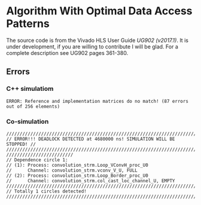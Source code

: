 # Algorithm With Optimal Data Access Patterns

The source code is from the Vivado HLS User Guide *UG902 (v2017.1)*. It is under development, if you are willing to contribute I will be glad. For a complete description see UG902 pages 361-380.

## Errors

### C++ simulatiom
```
ERROR: Reference and implementation matrices do no match! (87 errors out of 256 elements)
```
### Co-simulation
```
//////////////////////////////////////////////////////////////////////////////
// ERROR!!! DEADLOCK DETECTED at 4680000 ns! SIMULATION WILL BE STOPPED! //
//////////////////////////////////////////////////////////////////////////////
/////////////////////////
// Dependence circle 1:
// (1): Process: convolution_strm.Loop_VConvH_proc_U0
//      Channel: convolution_strm.vconv_V_U, FULL
// (2): Process: convolution_strm.Loop_Border_proc_U0
//      Channel: convolution_strm.col_cast_loc_channel_U, EMPTY
////////////////////////////////////////////////////////////////////////
// Totally 1 circles detected!
////////////////////////////////////////////////////////////////////////
```
